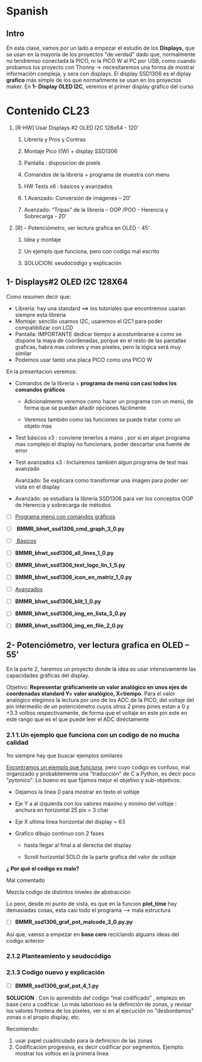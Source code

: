# Spanish
## Intro
En esta clase, vamos por un lado a empezar el estudio de los **Displays,** que se usan en la mayoría de los proyectos "de verdad" dado que, normalmente no tendremso conectada la PICO, ni la PICO W al PC por USB, como cuando probamos los proyecto con Thonny -> necesitaremos una forma de mostrar información compleja, y sera con displays. 
El display SSD1306 es el diplay **grafico** más simple de los que normañmente se usan en los proyectos maker. En **1- Display OLED I2C**, veremos el primer display gráfico del curso 

# Contenido CL23

1. [R-HW] Usar Displays #2 OLED I2C 128x64 - 120'
   
   1. Librería y Pros y Contras
   
   2. Montaje Pico ((W) + display SSD1306
   
   3. Pantalla : disposicion de pixels
   
   4. Comandos de la librería + programa de muestra con menu
   
   5. HW Tests x6 : básicos y avanzados
   
   6. 1.Avanzado: Conversión de imágenes – 20’
   
   7. Avanzado: “Tripas” de la librería – OOP /POO - Herencia y Sobrecarga - 20'

2. [R] – Potenciómetro, ver lectura grafica en OLED - 45'
   
   1. Idea y montaje
   
   2. Un ejemplo que funciona, pero con codigo mal escrito
   
   3. SOLUCION: seudocódigo y explicación

## 1- Displays#2 OLED I2C 128X64
Como resumen decir que:
- Librería: hay una standard ==> los tutoriales que encontremos usaran siempre esta libreria
- Montaje: sencillo usamos I2C, usaremos el I2C1 para poder compatibilizar con LCD
- Pantalla: IMPORTANTE dedicar tiempo a acostumbrarse a como se dispone la maya de coordenadas, porque en el resto de las pantallas graficas, habrá mas colores y mas pixeles, pero la lógica será muy similar
- Podemos usar tanto una placa PICO como una PICO W

En la presentacion veremos:

- Comandos de la librería + **programa de menú con casi todos los comandos gráficos**
  
  - Adicionalmente veremos como hacer un programa con un menú, de forma que se puedan añadir opciones fácilmente
  
  - Veremos también como las funciones se puede tratar como un objeto mas

- Test básicos x3 : conviene tenerlos a mano , por si en algun programa mas complejo el display no funcionara, poder descartar una fuente de error

- Test avanzados x3  : Incluiremos también algun programa de test mas avanzado
  
  Avanzado: Se explicara como transformar una imagen para poder ser vista en el display

- Avanzado: se estudiara la librería SSD1306 para ver los conceptos OOP de Herencia y sobrecarga de métodos


- [ ] <u>Programa menú con comandos gráficos</u>

- [ ]  **BMMR_bhwt_ssd1306_cmd_graph_3_0.py**

- [ ] <u> Básicos</u>

- [ ]  **BMMR_bhwt_ssd1306_all_lines_1_0.py**

- [ ]  **BMMR_bhwt_ssd1306_text_logo_lin_1_5.py**

- [ ]  **BMMR_bhwt_ssd1306_icon_en_matriz_1_0.py**

- [ ]  <u>Avanzados</u>

- [ ]  **BMMR_bhwt_ssd1306_blit_1_0.py**

- [ ]  **BMMR_bhwt_ssd1306_img_en_lista_3_0.py**

- [ ]  **BMMR_bhwt_ssd1306_img_en_file_2_0.py**

## 2- Potenciómetro, ver lectura grafica en OLED – 55’

En la parte 2, haremos un proyecto donde la idea es usar intensivamente las capacidades gráficas del display. 

Objetivo: **Representar gráficamente un valor analógico en unos ejes de coordenadas standard Y= valor analógico, X=tiempo**. Para el valor analógico elegimos la lectura por uno de los ADC de la PICO, del voltaje del pin intermedio de un potenciómetro cuyos otros 2 pines pines estan a 0 y +3.3 voltios respectivamente, de forma que el voltaje en este pin este en este rango que es el que puede leer el ADC directamente

### 2.1 1.Un ejemplo que funciona con un codigo de no mucha calidad
1ro siempre hay que buscar ejemplos similares

[Encontramos un ejemplo que funciona](https://controlautomaticoeducacion.com/micropython/display-oled-raspberry-pi-pico-esp8266/), pero cuyo codigo es confuso, mal organizado y probablemente una "traducción" de C a Python, es decir poco "*pytonico*". Lo bueno es que fijamos mejor el objetivo y sub-objetivos:

- Dejamos la línea 0 para mostrar en texto el voltaje

- Eje Y a al izquierda con los valores máximo y minimo del voltaje : anchura en horizontal 25 pix = 3 char

- Eje X ultima línea horizontal del display = 63

- Grafico dibujo continuo con 2 fases
  
  - hasta llegar al final a al derecha del display
  
  - Scroll horizontal SOLO de la parte grafica del valor de voltaje

**¿ Por qué el codigo es malo?**

Mal comentado

Mezcla codigo de distintos niveles de abstracción

Lo peor, desde mi punto de vista, es que en la funcion **plot_time** hay demasiadas cosas, esta casi todo el programa --> mala estructura

- [ ] **BMMR_ssd1306_graf_pot_malcode_3_0.py.py**

Asi que, vamso a empezar en **base cero** reciclando alguans ideas del codigo anterior

### 2.1.2 Planteamiento y seudocódigo

### 2.1.3 Codigo nuevo y explicación

- [ ] **BMMR_ssd1306_graf_pot_4_1.py**

**SOLUCION** : Con lo aprendido del codigo “mal codificado” , empiezo en base cero a codificar.
Lo más laborioso es la definición de zonas, y revisar los valores frontera de los pixeles,  ver si en al ejecución no "desbordamos" zonas o el propio display, etc. 

Recomiendo:
   1. usar papel cuadriculado para la definicion de las zonas
   2. Codificacion progresiva, es decir codificar por segmentos. Ejemplo: mostrar los voltios en la primera linea

